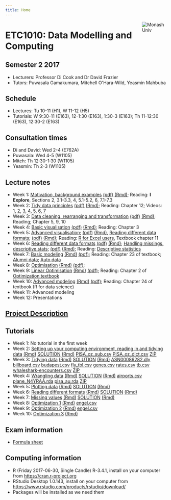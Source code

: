 ```yaml
---
title: Home
---
```


[<img src="img/M.png" style="max-width:15%;min-width:40px;float:right;" alt="Monash Univ" />](https://monash.edu)

# ETC1010: Data Modelling and Computing

## Semester 2 2017

- Lecturers: Professor Di Cook and Dr David Frazier
- Tutors: Puwasala Gamakumara, Mitchell O'Hara-Wild, Yeasmin Mahbuba

## Schedule

- Lectures: Tu 10-11 (H1), W 11-12 (H5)
- Tutorials: W 9:30-11 (E163), 12-1:30 (E163), 1:30-3 (E163); Th 11-12:30 (E163), 12:30-2 (E163)

## Consultation times

- Di and David: Wed 2-4 (E762A)
- Puwasala: Wed 4-5 (W1105)
- Mitch: Th 12:30-1:30 (W1105)
- Yeasmin: Th 2-3 (W1105)

## Lecture notes

- Week 1: [Motivation, background examples](lectures/lecture1_intro.html) [(pdf)](lectures/lecture1_intro.pdf) [(Rmd)](lectures/lecture1_intro.Rmd); Reading: __I Explore__, Sections 2, 3.1-3.3, 4, 5.1-5.2, 6, 7.1-7.3
- Week 2: [Tidy data principles](lectures/lecture2_tidydata.html)  [(pdf)](lectures/lecture2_tidydata.pdf) [(Rmd)](lectures/lecture2_tidydata.Rmd); Reading: Chapter 12; Videos: [1](https://vimeo.com/227209727), [2](https://vimeo.com/227210643), [3](https://vimeo.com/227211771), [4](https://vimeo.com/227212366), [5](https://vimeo.com/227213739), [6](https://vimeo.com/227214892), [7](https://vimeo.com/227215866)
- Week 3: [Data cleaning, rearranging and transformation](lectures/lecture3_wrangling.html)  [(pdf)](lectures/lecture3_wrangling.pdf) [(Rmd)](lectures/lecture3_wrangling.Rmd); Reading; Chapter 5, 9, 10
- Week 4: [Basic visualisation](lectures/lecture4_visualisation.html)  [(pdf)](lectures/lecture4_visualisation.pdf) [(Rmd)](lectures/lecture4_visualisation.Rmd); Reading: Chapter 3
- Week 5: [Advanced visualisation](lectures/lecture5_visualisation.html); [(pdf)](lectures/lecture5_visualisation.pdf) [(Rmd)](lectures/lecture5_visualisation.Rmd), [Reading different data formats](lectures/lecture5_readdata.html); [(pdf)](lectures/lecture5_readdata.pdf) [(Rmd)](lectures/lecture5_readdata.Rmd); Reading: [R for Excel users](http://blog.yhat.com/posts/R-for-excel-users.html), Textbook chapter 11
- Week 6: [Reading different data formats](lectures/lecture6_readdata.html) [(pdf)](lectures/lecture6_readdata.pdf) [(Rmd)](lectures/lecture6_readdata.Rmd); [Handling missings, descriptive stats](lectures/lecture6_missings.html); [(pdf)](lectures/lecture6_missings.pdf) [(Rmd)](lectures/lecture6_missings.Rmd); Reading: [Descriptive statistics](https://en.wikipedia.org/wiki/Descriptive_statistics)
- Week 7: [Basic modeling](lectures/lecture7_basicmodel.html) [(Rmd)](lectures/lecture7_basicmodel.Rmd) [(pdf)](lectures/lecture7_basicmodel.pdf); Reading: Chapter 23 of textbook; [Alumni data](lectures/AlumniGiving.csv); [Auto data](lectures/Auto_data)
- Week 8: [Optimisation](lectures/lecture8_optimization.html) [(Rmd)](lectures/lecture8_optimization.Rmd) [(pdf)](lectures/lecture8_optimization.pdf);
- Week 9: [Linear Optimisation](lectures/lecture9_optimization.html) [(Rmd)](lectures/lecture9_optimization.Rmd) [(pdf)](lectures/lecture9_optimization.pdf); Reading: Chapter 2 of [Optimization textbook](lectures/LinearProg_in_R.pdf)
- Week 10: [Advanced modeling](lectures/lecture10_advanced_models.html) [(Rmd)](lectures/lecture10_advanced_models.Rmd) [(pdf)](lectures/lecture10_advanced_models.pdf); Reading: Chapter 24 of textbook (R for data science)
- Week 11: Advanced modeling
- Week 12: Presentations

## [Project Description](project/project-ETC1010.pdf) 

## Tutorials

- Week 1: No tutorial in the first week
- Week 2: [Setting up your computing environment, reading in and tidying data](labs/lab1.html) [(Rmd)](labs/lab1.Rmd) [SOLUTION](labs/lab1_solution.html) [(Rmd)](labs/lab1_solution.Rmd) [PISA_oz_sub.csv](labs/PISA_oz_sub.csv) [PISA_oz_dict.csv](labs/PISA_oz_dict.csv) [ZIP](labs/lab1.zip)
- Week 3: [Tidying data](labs/lab2.html) [(Rmd)](labs/lab2.Rmd) [SOLUTION](labs/lab2_solution.html) [(Rmd)](labs/lab2_solution.Rmd) [ASN00086282.dly](labs/ASN00086282.dly) [billboard.csv](labs/billboard.csv) [budapest.csv](labs/budapest.csv) [fly_tbl.csv](labs/fly_tbl.csv) [genes.csv](labs/genes.csv) [rates.csv](labs/rates.csv) [tb.csv](labs/tb.csv) [whaleshark-encounters.csv](labs/whaleshark-encounters.csv) [ZIP](labs/lab2.zip)
- Week 4: [Wrangling data](labs/lab3.html) [(Rmd)](labs/lab3.Rmd) [SOLUTION](labs/lab3_solution.html) [(Rmd)](labs/lab3_solution.Rmd) [airports.csv](labs/airports.csv) [plane_N4YRAA.rda](labs/plane_N4YRAA.rda) [pisa_au.rda](labs/pisa_au.rda) [ZIP](labs/lab3.zip)
- Week 5: [Plotting data](labs/lab4.html) [(Rmd)](labs/lab4.Rmd) [SOLUTION](labs/lab4_solution.html) [(Rmd)](labs/lab4_solution.Rmd)
- Week 6: [Reading different formats](labs/lab5.html) [(Rmd)](labs/lab5.Rmd) [SOLUTION](labs/lab5_solution.html) [(Rmd)](labs/lab5_solution.Rmd)
- Week 7: [Missing values](labs/lab6.html) [(Rmd)](labs/lab6.Rmd) [SOLUTION](labs/lab6_solution.html) [(Rmd)](labs/lab6_solution.Rmd) 
- Week 8: [Optimization 1](labs/lab7.html) [(Rmd)](labs/lab7.Rmd) [engel.csv](labs/engel.csv)
- Week 9: [Optimization 2](labs/lab8.html) [(Rmd)](labs/lab8.Rmd) [engel.csv](labs/engel.csv)
- Week 10: [Optimization 3](labs/lab9.html) [(Rmd)](labs/lab9.Rmd)
## Exam information

- [Formula sheet](lectures/ETC1010_FORMULA_SHEET.pdf)

## Computing information

- R (Friday 2017-06-30, Single Candle) R-3.4.1, install on your computer from https://cran.r-project.org
- RStudio Desktop 1.0.143, install on your computer from https://www.rstudio.com/products/rstudio/download/
- Packages will be installed as we need them
